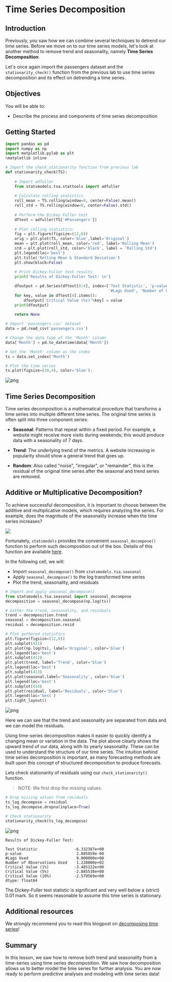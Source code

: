 
# Time Series Decomposition

## Introduction

Previously, you saw how we can combine several techniques to detrend our time series. Before we move on to our time series models, let's look at another method to remove trend and seasonality, namely **Time Series Decomposition**.

Let's once again import the passengers dataset and the `stationarity_check()` function from the previous lab to use time series decomposition and its effect on detrending a time series.

## Objectives

You will be able to:

- Describe the process and components of time series decomposition 


## Getting Started


```python
import pandas as pd
import numpy as np
import matplotlib.pylab as plt
%matplotlib inline

# Import the check_stationarity function from previous lab
def stationarity_check(TS):
    
    # Import adfuller
    from statsmodels.tsa.stattools import adfuller
    
    # Calculate rolling statistics
    roll_mean = TS.rolling(window=8, center=False).mean()
    roll_std = TS.rolling(window=8, center=False).std()
    
    # Perform the Dickey Fuller test
    dftest = adfuller(TS['#Passengers']) 
    
    # Plot rolling statistics:
    fig = plt.figure(figsize=(12,6))
    orig = plt.plot(TS, color='blue',label='Original')
    mean = plt.plot(roll_mean, color='red', label='Rolling Mean')
    std = plt.plot(roll_std, color='black', label = 'Rolling Std')
    plt.legend(loc='best')
    plt.title('Rolling Mean & Standard Deviation')
    plt.show(block=False)
    
    # Print Dickey-Fuller test results
    print('Results of Dickey-Fuller Test: \n')

    dfoutput = pd.Series(dftest[0:4], index=['Test Statistic', 'p-value', 
                                             '#Lags Used', 'Number of Observations Used'])
    for key, value in dftest[4].items():
        dfoutput['Critical Value (%s)'%key] = value
    print(dfoutput)
    
    return None

# Import 'passengers.csv' dataset
data = pd.read_csv('passengers.csv')

# Change the data type of the 'Month' column
data['Month'] = pd.to_datetime(data['Month'])

# Set the 'Month' column as the index
ts = data.set_index('Month')

# Plot the time series
ts.plot(figsize=(10,4), color='blue');
```


![png](index_files/index_1_0.png)


## Time Series Decomposition

Time series decomposition is a mathematical procedure that transforms a time series into multiple different time series. The original time series is often split into three component series:

- **Seasonal**: Patterns that repeat within a fixed period. For example, a website might receive more visits during weekends; this would produce data with a seasonality of 7 days.

- **Trend**: The underlying trend of the metrics. A website increasing in popularity should show a general trend that goes up.

- **Random**: Also called "noise", "irregular", or "remainder", this is the residual of the original time series after the seasonal and trend series are removed.


## Additive or Multiplicative Decomposition?

To achieve successful decomposition, it is important to choose between the additive and multiplicative models, which requires analyzing the series. For example, does the magnitude of the seasonality increase when the time series increases?

![](images/new_seasonality.png)


Fortunately, `statsmodels` provides the convenient `seasonal_decompose()` function to perform such decomposition out of the box. Details of this function are available [here](http://www.statsmodels.org/dev/generated/statsmodels.tsa.seasonal.seasonal_decompose.html). 

In the following cell, we will: 

- Import `seasonal_decompose()` from `statsmodels.tsa.seasonal`  
- Apply `seasonal_decompose()` to the log transformed time series   
- Plot the trend, seasonality, and residuals   


```python
# Import and apply seasonal_decompose()
from statsmodels.tsa.seasonal import seasonal_decompose
decomposition = seasonal_decompose(np.log(ts))

# Gather the trend, seasonality, and residuals 
trend = decomposition.trend
seasonal = decomposition.seasonal
residual = decomposition.resid

# Plot gathered statistics
plt.figure(figsize=(12,8))
plt.subplot(411)
plt.plot(np.log(ts), label='Original', color='blue')
plt.legend(loc='best')
plt.subplot(412)
plt.plot(trend, label='Trend', color='blue')
plt.legend(loc='best')
plt.subplot(413)
plt.plot(seasonal,label='Seasonality', color='blue')
plt.legend(loc='best')
plt.subplot(414)
plt.plot(residual, label='Residuals', color='blue')
plt.legend(loc='best')
plt.tight_layout()
```


![png](index_files/index_3_0.png)


Here we can see that the trend and seasonality are separated from data and we can model the residuals.

Using time-series decomposition makes it easier to quickly identify a changing mean or variation in the data. The plot above clearly shows the upward trend of our data, along with its yearly seasonality. These can be used to understand the structure of our time series. The intuition behind time series decomposition is important, as many forecasting methods are built upon this concept of structured decomposition to produce forecasts.

Lets check stationarity of residuals using our `check_stationarity()` function.

> NOTE: We first drop the missing values. 


```python
# Drop missing values from residuals 
ts_log_decompose = residual
ts_log_decompose.dropna(inplace=True)

# Check stationarity
stationarity_check(ts_log_decompose)
```


![png](index_files/index_5_0.png)


    Results of Dickey-Fuller Test: 
    
    Test Statistic                -6.332387e+00
    p-value                        2.885059e-08
    #Lags Used                     9.000000e+00
    Number of Observations Used    1.220000e+02
    Critical Value (1%)           -3.485122e+00
    Critical Value (5%)           -2.885538e+00
    Critical Value (10%)          -2.579569e+00
    dtype: float64


The Dickey-Fuller test statistic is significant and very well below a (strict) 0.01 mark. So it seems reasonable to assume this time series is stationary.

## Additional resources

We strongly recommend you to read this blogpost on [decomposing time series](https://machinelearningmastery.com/decompose-time-series-data-trend-seasonality/)!

## Summary
In this lesson, we saw how to remove both trend and seasonality from a time-series using time series decomposition. We saw how decomposition allows us to better model the time series for further analysis. You are now ready to perform predictive analyses and modeling with time series data!
